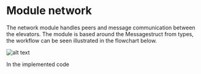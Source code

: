 # Module network

The network module handles peers and message communication between the elevators. The module is based around the Messagestruct from types, the workflow can be seen illustrated in the flowchart below.

![alt text](https://i.imgur.com/LHpxfGH.png)


In the implemented code